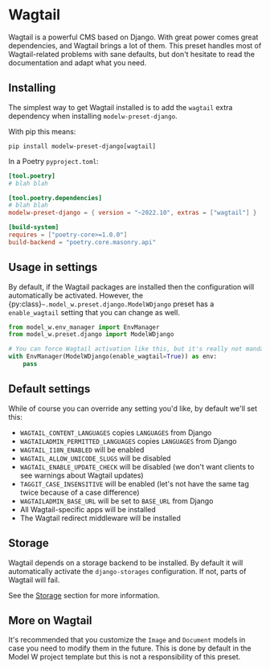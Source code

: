 # Wagtail

Wagtail is a powerful CMS based on Django. With great power comes great
dependencies, and Wagtail brings a lot of them. This preset handles most of
Wagtail-related problems with sane defaults, but don't hesitate to read the
documentation and adapt what you need.

## Installing

The simplest way to get Wagtail installed is to add the `wagtail` extra
dependency when installing `modelw-preset-django`.

With pip this means:

```
pip install modelw-preset-django[wagtail]
```

In a Poetry `pyproject.toml`:

```toml
[tool.poetry]
# blah blah

[tool.poetry.dependencies]
# blah blah
modelw-preset-django = { version = "~2022.10", extras = ["wagtail"] }

[build-system]
requires = ["poetry-core>=1.0.0"]
build-backend = "poetry.core.masonry.api"
```

## Usage in settings

By default, if the Wagtail packages are installed then the configuration will
automatically be activated. However, the
{py:class}`~.model_w.preset.django.ModelWDjango` preset has a `enable_wagtail`
setting that you can change as well.

```python
from model_w.env_manager import EnvManager
from model_w.preset.django import ModelWDjango

# You can force Wagtail activation like this, but it's really not mandatory
with EnvManager(ModelWDjango(enable_wagtail=True)) as env:
    pass
```

## Default settings

While of course you can override any setting you'd like, by default we'll set
this:

-   `WAGTAIL_CONTENT_LANGUAGES` copies `LANGUAGES` from Django
-   `WAGTAILADMIN_PERMITTED_LANGUAGES` copies `LANGUAGES` from Django
-   `WAGTAIL_I18N_ENABLED` will be enabled
-   `WAGTAIL_ALLOW_UNICODE_SLUGS` will be disabled
-   `WAGTAIL_ENABLE_UPDATE_CHECK` will be disabled (we don't want clients to see
    warnings about Wagtail updates)
-   `TAGGIT_CASE_INSENSITIVE` will be enabled (let's not have the same tag twice
    because of a case difference)
-   `WAGTAILADMIN_BASE_URL` will be set to `BASE_URL` from Django
-   All Wagtail-specific apps will be installed
-   The Wagtail redirect middleware will be installed

## Storage

Wagtail depends on a storage backend to be installed. By default it will
automatically activate the `django-storages` configuration. If not, parts of
Wagtail will fail.

See the [Storage](./storage.md) section for more information.

## More on Wagtail

It's recommended that you customize the `Image` and `Document` models in case
you need to modify them in the future. This is done by default in the
Model&nbsp;W project template but this is not a responsibility of this preset.
